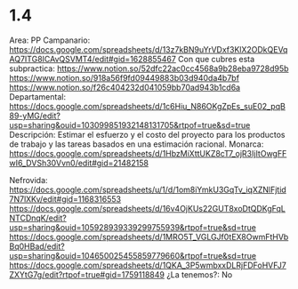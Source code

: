 # 1.4

Area: PP
Campanario: https://docs.google.com/spreadsheets/d/13z7kBN9uYrVDxf3KlX2ODkQEVqAQ7ITG8ICAvQSVMT4/edit#gid=1628855467
Con que cubres esta subpractica: https://www.notion.so/52dfc22ac0cc4568a9b28eba9728d95b 
https://www.notion.so/918a56f9fd09449883b03d940da4b7bf 
https://www.notion.so/f26c404232d041059bb70ad943b1cd6a 
Departamental: https://docs.google.com/spreadsheets/d/1c6Hiu_N86OKgZpEs_suE02_pqB89-yMG/edit?usp=sharing&ouid=103099851932148131705&rtpof=true&sd=true
Descripción: Estimar el esfuerzo y el costo del proyecto para los productos de trabajo y las tareas basados en una estimación racional.
Monarca: https://docs.google.com/spreadsheets/d/1HbzMiXttUKZ8cT7_ojR3IjItOwgFFwI6_DVSh30Vvn0/edit#gid=21482158

Nefrovida: https://docs.google.com/spreadsheets/u/1/d/1om8iYmkU3GqTv_iqXZNlFjtid7N7lXKv/edit#gid=1168316553 https://docs.google.com/spreadsheets/d/16v4OjKUs22GUT8xoDtQDKgFqLNTCDnqK/edit?usp=sharing&ouid=105928939339299755939&rtpof=true&sd=true
https://docs.google.com/spreadsheets/d/1MRO5T_VGLGJf0tEX8OwmFtHVbBq0HBad/edit?usp=sharing&ouid=104650025455859779660&rtpof=true&sd=true
https://docs.google.com/spreadsheets/d/1QKA_3P5wmbxxDLRjFDFoHVFJ7ZXYtG7g/edit?rtpof=true#gid=1759118849
¿La tenemos?: No